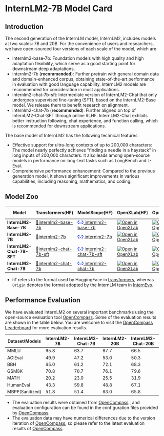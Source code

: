 # InternLM2-7B Model Card

## Introduction

The second generation of the InternLM model, InternLM2, includes models at two scales: 7B and 20B. For the convenience of users and researchers, we have open-sourced four versions of each scale of the model, which are:

- internlm2-base-7b: Foundation models with high quality and high adaptation flexibility, which serve as a good starting point for downstream deep adaptations.
- internlm2-7b (**recommended**): Further pretrain with general domain data and domain-enhanced corpus, obtaining state-of-the-art performance in evaluation with good language capability. InternLM2 models are recommended for consideration in most applications.
- internlm2-chat-7b-sft: Intermediate version of InternLM2-Chat that only undergoes supervised fine-tuning (SFT), based on the InternLM2-Base model. We release them to benefit research on alignment.
- internlm2-chat-7b (**recommended**): Further aligned on top of InternLM2-Chat-SFT through online RLHF. InternLM2-Chat exhibits better instruction following, chat experience, and function calling, which is recommended for downstream applications.

The base model of InternLM2 has the following technical features:

- Effective support for ultra-long contexts of up to 200,000 characters: The model nearly perfectly achieves "finding a needle in a haystack" in long inputs of 200,000 characters. It also leads among open-source models in performance on long-text tasks such as LongBench and L-Eval.
- Comprehensive performance enhancement: Compared to the previous generation model, it shows significant improvements in various capabilities, including reasoning, mathematics, and coding.

## Model Zoo

| Model                     | Transformers(HF)                           | ModelScope(HF)                           | OpenXLab(HF)                           | OpenXLab(Origin)                            | Release Date |
| ------------------------- | ------------------------------------------ | ---------------------------------------- | -------------------------------------- | ------------------------------------------- | ------------ |
| **InternLM2-Base-7B**     | [🤗internlm2-base-7b](https://huggingface.co/internlm/internlm2-base-7b) | [<img src="../assets/modelscope_logo.png" width="20px" /> internlm2-base-7b](https://modelscope.cn/models/Shanghai_AI_Laboratory/internlm2-base-7b/summary) | [![Open in OpenXLab](https://cdn-static.openxlab.org.cn/header/openxlab_models.svg)](https://openxlab.org.cn/models/detail/OpenLMLab/internlm2-base-7b) | [![Open in OpenXLab](https://cdn-static.openxlab.org.cn/header/openxlab_models.svg)](https://openxlab.org.cn/models/detail/OpenLMLab/internlm2-base-7b-original) | 2024-01-17   |
| **InternLM2-7B**          | [🤗internlm2-7b](https://huggingface.co/internlm/internlm2-7b) | [<img src="../assets/modelscope_logo.png" width="20px" /> internlm2-7b](https://modelscope.cn/models/Shanghai_AI_Laboratory/internlm2-7b/summary) | [![Open in OpenXLab](https://cdn-static.openxlab.org.cn/header/openxlab_models.svg)](https://openxlab.org.cn/models/detail/OpenLMLab/internlm2-7b) | [![Open in OpenXLab](https://cdn-static.openxlab.org.cn/header/openxlab_models.svg)](https://openxlab.org.cn/models/detail/OpenLMLab/internlm2-7b-original) | 2024-01-17   |
| **InternLM2-Chat-7B-SFT** | [🤗internlm2-chat-7b-sft](https://huggingface.co/internlm/internlm2-chat-7b-sft) | [<img src="../assets/modelscope_logo.png" width="20px" /> internlm2-chat-7b-sft](https://modelscope.cn/models/Shanghai_AI_Laboratory/internlm2-chat-7b-sft/summary) | [![Open in OpenXLab](https://cdn-static.openxlab.org.cn/header/openxlab_models.svg)](https://openxlab.org.cn/models/detail/OpenLMLab/internlm2-chat-7b-sft) | [![Open in OpenXLab](https://cdn-static.openxlab.org.cn/header/openxlab_models.svg)](https://openxlab.org.cn/models/detail/OpenLMLab/internlm2-chat-7b-sft-original) | 2024-01-17   |
| **InternLM2-Chat-7B**     | [🤗internlm2-chat-7b](https://huggingface.co/internlm/internlm2-chat-7b) | [<img src="../assets/modelscope_logo.png" width="20px" /> internlm2-chat-7b](https://modelscope.cn/models/Shanghai_AI_Laboratory/internlm2-chat-7b/summary) | [![Open in OpenXLab](https://cdn-static.openxlab.org.cn/header/openxlab_models.svg)](https://openxlab.org.cn/models/detail/OpenLMLab/internlm2-chat-7b) | [![Open in OpenXLab](https://cdn-static.openxlab.org.cn/header/openxlab_models.svg)](https://openxlab.org.cn/models/detail/OpenLMLab/internlm2-chat-7b-original) | 2024-01-17   |

- `HF` refers to the format used by HuggingFace in [transformers](https://github.com/huggingface/transformers), whereas `Origin` denotes the format adopted by the InternLM team in [InternEvo](https://github.com/InternLM/InternEvo).

## Performance Evaluation

We have evaluated InternLM2 on several important benchmarks using the open-source evaluation tool [OpenCompass](https://github.com/open-compass/opencompass). Some of the evaluation results are shown in the table below. You are welcome to visit the [OpenCompass Leaderboard](https://opencompass.org.cn/rank) for more evaluation results.

| Dataset\\Models | InternLM2-7B | InternLM2-Chat-7B | InternLM2-20B | InternLM2-Chat-20B | ChatGPT | GPT-4 |
| --------------- | ------------ | ----------------- | ------------- | ------------------ | ------- | ----- |
| MMLU            | 65.8         | 63.7              | 67.7          | 66.5               | 69.1    | 83.0  |
| AGIEval         | 49.9         | 47.2              | 53.0          | 50.3               | 39.9    | 55.1  |
| BBH             | 65.0         | 61.2              | 72.1          | 68.3               | 70.1    | 86.7  |
| GSM8K           | 70.8         | 70.7              | 76.1          | 79.6               | 78.2    | 91.4  |
| MATH            | 20.2         | 23.0              | 25.5          | 31.9               | 28.0    | 45.8  |
| HumanEval       | 43.3         | 59.8              | 48.8          | 67.1               | 73.2    | 74.4  |
| MBPP(Sanitized) | 51.8         | 51.4              | 63.0          | 65.8               | 78.9    | 79.0  |

- The evaluation results were obtained from [OpenCompass](https://github.com/open-compass/opencompass) , and evaluation configuration can be found in the configuration files provided by [OpenCompass](https://github.com/open-compass/opencompass).
- The evaluation data may have numerical differences due to the version iteration of [OpenCompass](https://github.com/open-compass/opencompass), so please refer to the latest evaluation results of [OpenCompass](https://github.com/open-compass/opencompass).
